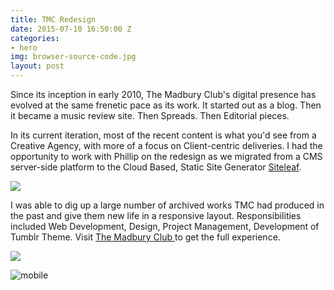 ```yaml
---
title: TMC Redesign
date: 2015-07-10 16:50:00 Z
categories:
- hero
img: browser-source-code.jpg
layout: post
---
```


Since its inception in early 2010, The Madbury Club's digital presence has evolved at the same frenetic pace as its work. It started out as a blog. Then it became a music review site. Then Spreads. Then Editorial pieces. 

In its current iteration, most of the recent content is what you'd see from a Creative Agency, with more of a focus on Client-centric deliveries. I had the opportunity to work with Phillip on the redesign as we migrated from a CMS server-side platform to the Cloud Based, Static Site Generator [ Siteleaf](http://siteleaf.com). 


![](./browser-source-code.jpg)

I was able to dig up a large number of archived works TMC had produced in the past and give them new life in a responsive layout. Responsibilities included Web Development, Design, Project Management, Development of Tumblr Theme. Visit [ The Madbury Club ](http://madburyclub.com) to get the full experience. 


![](./browser-source-code-copy.jpg)

![mobile](./iPhone6a.jpg )

